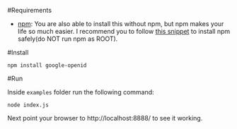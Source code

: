 #Requirements

- [npm](https://github.com/isaacs/npm): You are also able to install this without npm, but npm makes your life so much easier. 
I recommend you to follow [this snippet](http://gist.github.com/579814) to install npm safely(do NOT run npm as ROOT).

#Install

`npm install google-openid`

#Run

Inside `examples` folder run the following command:
  
    node index.js

Next point your browser to http://localhost:8888/ to see it working.
